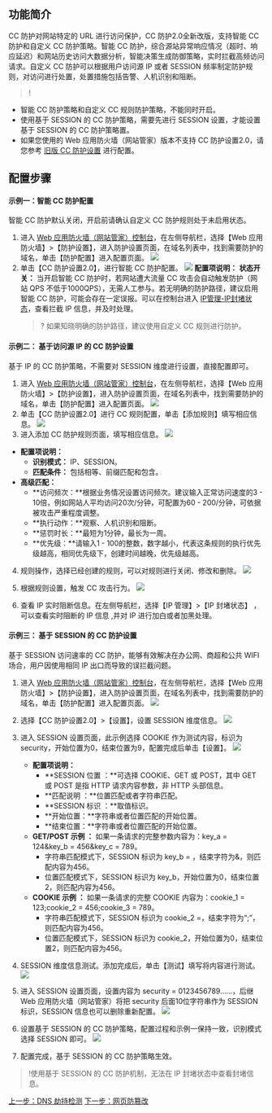 ## 功能简介
CC 防护对网站特定的 URL 进行访问保护，CC 防护2.0全新改版，支持智能 CC 防护和自定义 CC 防护策略。智能 CC 防护，综合源站异常响应情况（超时、响应延迟）和网站历史访问大数据分析，智能决策生成防御策略，实时拦截高频访问请求。自定义 CC 防护可以根据用户访问源 IP 或者 SESSION 频率制定防护规则，对访问进行处置，处置措施包括告警、人机识别和阻断。
>!
- 智能 CC 防护策略和自定义 CC 规则防护策略，不能同时开启。
- 使用基于 SESSION 的 CC 防护策略，需要先进行 SESSION 设置，才能设置基于 SESSION 的 CC 防护策略置。
- 如果您使用的 Web 应用防火墙（网站管家）版本不支持 CC 防护设置2.0，请您参考 [旧版 CC 防护设置](https://cloud.tencent.com/document/product/627/35525)  进行配置。

## 配置步骤
#### **示例一：智能 CC 防护配置**
智能 CC 防护默认关闭，开启前请确认自定义 CC 防护规则处于未启用状态。

1. 进入 [ Web 应用防火墙（网站管家）控制台](https://console.cloud.tencent.com/guanjia/waf/overview)，在左侧导航栏，选择【Web 应用防火墙】>【防护设置】，进入防护设置页面，在域名列表中，找到需要防护的域名，单击【防护配置】进入配置页面。
![](https://main.qcloudimg.com/raw/8d2e70ee68cef1033a381df3de954e5f.png)
2. 单击【CC 防护设置2.0】，进行智能 CC 防护配置。
![](https://main.qcloudimg.com/raw/fd72e2267495cbf9ea3aa513e7a65135.png)
**配置项说明：**
 **状态开关：** 当开启智能 CC 防护时，若网站遭大流量 CC 攻击会自动触发防护（网站 QPS 不低于1000QPS），无需人工参与。若无明确的防护路径，建议启用智能 CC 防护，可能会存在一定误报。可以在控制台进入 [IP管理-IP封堵状态](https://console.cloud.tencent.com/guanjia/ip/record)，查看拦截 IP 信息，并及时处理。
	>? 如果知晓明确的防护路径，建议使用自定义 CC 规则进行防护。

#### **示例二： 基于访问源 IP 的 CC 防护设置**
基于 IP 的 CC 防护策略，不需要对 SESSION 维度进行设置，直接配置即可。
1. 进入 [Web 应用防火墙（网站管家）控制台](https://console.cloud.tencent.com/guanjia/waf/overview)，在左侧导航栏，选择【Web 应用防火墙】>【防护设置】，进入防护设置页面，在域名列表中，找到需要防护的域名，单击【防护配置】进入配置页面。
![](https://main.qcloudimg.com/raw/8d2e70ee68cef1033a381df3de954e5f.png)
2. 单击【CC 防护设置2.0】进行 CC 规则配置，单击【添加规则】填写相应信息。
![](https://main.qcloudimg.com/raw/587d2e546abf2809d12023fe54639495.png)
3. 进入添加 CC 防护规则页面，填写相应信息。
![](https://main.qcloudimg.com/raw/7272e5adef6bc8e0388d1eb0ff8c64a3.png)
 - **配置项说明：**
	- **识别模式：** IP、SESSION。
	- **匹配条件：** 包括相等、前缀匹配和包含。
 - **高级匹配：**
	 - **访问频次：**根据业务情况设置访问频次。建议输入正常访问速度的3 - 10倍，例如网站人平均访问20次/分钟，可配置为60 - 200/分钟，可依据被攻击严重程度调整。
	 - **执行动作：**观察、人机识别和阻断。
	 - **惩罚时长：**最短为1分钟，最长为一周。
	 - **优先级：**请输入1 - 100的整数，数字越小，代表这条规则的执行优先级越高，相同优先级下，创建时间越晚，优先级越高。

4. 规则操作，选择已经创建的规则，可以对规则进行关闭、修改和删除。
![](https://main.qcloudimg.com/raw/5e6f39af9efcce9fd09c670c34db78ea.png)

5. 根据规则设置，触发 CC 攻击行为。
![](https://main.qcloudimg.com/raw/46867af97968b3ddd28b96645d9e91ae.png)
6. 查看 IP 实时阻断信息。在左侧导航栏，选择【IP 管理】>【IP 封堵状态】 ，可以查看实时阻断的 IP 信息 ,并对 IP 进行加白或者加黑处理。

#### **示例三： 基于 SESSION 的 CC 防护设置**
基于 SESSION 访问速率的 CC 防护，能够有效解决在办公网、商超和公共 WIFI 场合，用户因使用相同 IP 出口而导致的误拦截问题。
1. 进入 [ Web 应用防火墙（网站管家）控制台](https://console.cloud.tencent.com/guanjia/waf/overview)，在左侧导航栏，选择【Web 应用防火墙】>【防护设置】，进入防护设置页面，在域名列表中，找到需要防护的域名，单击【防护配置】进入配置页面。
![](https://main.qcloudimg.com/raw/8d2e70ee68cef1033a381df3de954e5f.png)
2. 选择【CC 防护设置2.0】>【设置】，设置 SESSION 维度信息。
![](https://main.qcloudimg.com/raw/0b0537e50d15485a0f2f9ab587fd6ddf.png)
3. 进入 SESSION 设置页面，此示例选择 COOKIE 作为测试内容，标识为 security，开始位置为0，结束位置为9，配置完成后单击【设置】。
![](https://main.qcloudimg.com/raw/eb778e9f0416b1864763ff4471713725.png)
	- **配置项说明：**
		- **SESSION 位置 ：**可选择 COOKIE、GET 或 POST，其中 GET 或 POST 是指 HTTP 请求内容参数，非 HTTP 头部信息。
		- **匹配说明 ：**位置匹配或者字符串匹配。
		- **SESSION 标识 ：**取值标识。
		- **开始位置：**字符串或者位置匹配的开始位置。
		- **结束位置：**字符串或者位置匹配的开始位置。
	- **GET/POST 示例 ：**
如果一条请求的完整参数内容为：key_a = 124&key_b = 456&key_c = 789。
		- 字符串匹配模式下，SESSION 标识为 key_b = ，结束字符为&，则匹配内容为456。
		- 位置匹配模式下，SESSION 标识为 key_b，开始位置为0，结束位置2，则匹配内容为456。
	- **COOKIE 示例 ：**
如果一条请求的完整 COOKIE 内容为：cookie_1 = 123;cookie_2 = 456;cookie_3 = 789。
		- 字符串匹配模式下，SESSION 标识为 cookie_2 =，结束字符为“;”，则匹配内容为456。
		- 位置匹配模式下，SESSION 标识为 cookie_2，开始位置为0，结束位置2，则匹配内容为456。

4. SESSION 维度信息测试。添加完成后，单击【测试】填写将内容进行测试。
![](https://main.qcloudimg.com/raw/1eddcdb937b9e529167d24c98ca904d4.png)
5. 进入 SESSION 设置页面，设置内容为 security = 0123456789……，后继 Web 应用防火墙（网站管家）将把 security 后面10位字符串作为 SESSION 标识，SESSION 信息也可以删除重新配置。
![](https://main.qcloudimg.com/raw/bf87f5f7037e7758d8c281151852ad70.png)
6. 设置基于 SESSION 的 CC 防护策略，配置过程和示例一保持一致，识别模式选择 SESSION 即可。
![](https://main.qcloudimg.com/raw/9e8ec2f34900d53081cf881f8a902327.png)
7. 配置完成，基于 SESSION 的 CC 防护策略生效。
>!使用基于 SESSION  的 CC 防护机制，无法在 IP 封堵状态中查看封堵信息。

[上一步：DNS 劫持检测](/document/product/627/11708)
[下一步：网页防篡改](/document/product/627/11710)
